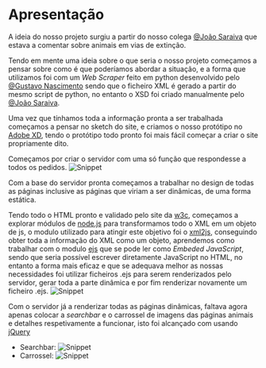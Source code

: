# Apresentação
A ideia do nosso projeto surgiu a partir do nosso colega [@João Saraiva](https://github.com/9saraiva8) que estava a comentar sobre animais em vias de extinção.

Tendo em mente uma ideia sobre o que seria o nosso projeto começamos a pensar sobre como é que poderíamos abordar a situação, e a forma que utilizamos foi com um _Web Scraper_ feito em python desenvolvido pelo [@Gustavo Nascimento](https://github.com/guuuu) sendo que o ficheiro XML é gerado a partir do mesmo script de python, no entanto o XSD foi criado manualmente pelo [@João Saraiva](https://github.com/9saraiva8).

Uma vez que tínhamos toda a informação pronta a ser trabalhada começamos a pensar no sketch do site, e criamos o nosso protótipo no [Adobe XD](https://www.adobe.com/pt/products/xd.html), tendo o protótipo todo pronto foi mais fácil começar a criar o site propriamente dito.

Começamos por criar o servidor com uma só função que respondesse a todos os pedidos.
![Snippet](https://i.imgur.com/DEwLiZD.png)

Com a base do servidor pronta começamos a trabalhar no design de todas as páginas inclusive as páginas que viriam a ser dinâmicas, de uma forma estática.

Tendo todo o HTML pronto e validado pelo site da [w3c](https://validator.w3.org/#validate_by_input), começamos a explorar módulos de [node.js](https://nodejs.org/en/) para transformamos todo o XML em um objeto de js, o modulo utilizado para atingir este objetivo foi o [xml2js](https://www.npmjs.com/package/xml2js), conseguindo obter toda a informação do XML como um objeto, aprendemos como trabalhar com o modulo [ejs](https://ejs.co/) que se pode ler como _Embeded JavaScript_, sendo que seria possível escrever diretamente JavaScript no HTML, no entanto a forma mais eficaz e que se adequava melhor as nossas necessidades foi utilizar ficheiros .ejs para serem renderizados pelo servidor, gerar toda a parte dinâmica e por fim renderizar novamente um ficheiro .ejs.
![Snippet](https://i.imgur.com/aPj8BFv.png)

Com o servidor já a renderizar todas as páginas dinâmicas, faltava agora apenas colocar a _searchbar_ e o carrossel de imagens das páginas animais e detalhes respetivamente a funcionar, isto foi alcançado com usando [jQuery](https://jquery.com/)
- Searchbar:
![Snippet](https://i.imgur.com/MmrM7mm.png)
- Carrossel:
![Snippet](https://i.imgur.com/qq6UkJe.png)
